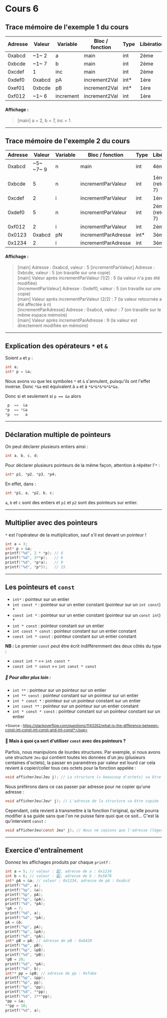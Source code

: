 # Cours 6 
## Trace mémoire de l'exemple 1 du cours

| Adresse    | Valeur    | Variable   | Bloc / fonction | Type    | Libération     |
|------------|-----------|------------|-----------------|---------|----------------|
| 0xabcd     | ~1~ 2     | a          | main            | int     | 2ème           |
| 0xbcde     | ~1~ 7     | b          | main            | int     | 2ème           |
| 0xcdef     | 1         | inc        | main            | int     | 2ème           |
| 0xdef0     | 0xabcd    | pA         | increment2Val   | int*    | 1ère           |
| 0xef01     | 0xbcde    | pB         | increment2Val   | int*    | 1ère           |
| 0xf012     | ~1~ 6     | increment  | increment2Val   | int     | 1ère           |

#### Affichage :

> [main] a = 2, b = 7, inc = 1

---

## Trace mémoire de l'exemple 2 du cours

| Adresse    | Valeur    | Variable   | Bloc / fonction        | Type    | Libération        |
|------------|-----------|------------|------------------------|---------|-------------------|
| 0xabcd     | ~5~ ~7~ 9 | n          | main                   | int     | 4ème              |
| 0xbcde     | 5         | n          | incrementParValeur     | int     | 1ère (retourne 7) |
| 0xcdef     | 2         | i          | incrementParValeur     | int     | 1ère              |
| 0xdef0     | 5         | n          | incrementParValeur     | int     | 2ème (retourne 7) |
| 0xf012     | 2         | i          | incrementParValeur     | int     | 2ème              |
| 0x0123     | 0xabcd    | pN         | incrementParAdresse    | int*    | 3ème              |
| 0x1234     | 2         | i          | incrementParAdresse    | int     | 3ème              |

#### Affichage :

> [main] Adresse : 0xabcd, valeur : 5
> [incrementParValeur] Adresse : 0xbcde, valeur : 5 (on travaille sur une copie)<br>
> [main] Valeur après incrementParValeur (1/2) : 5 (la valeur n'a pas été modifiée)<br>
> [incrementParValeur] Adresse : 0xdef0, valeur : 5 (on travaille sur une copie)<br>
> [main] Valeur après incrementParValeur (2/2) : 7 (la valeur retournée a été affectée à n)<br>
> [incrementParAdresse] Adresse : 0xabcd, valeur : 7 (on travaille sur le même espace mémoire)<br>
> [main] Valeur après incrementParAdresse : 9 (la valeur est directement modifiée en mémoire)

---

## Explication des opérateurs `*` et `&`

Soient `a` et `p` :
```C
int a;
int* p = &a;
```

Nous avons vu que les symboles `*` et `&` s'annulent, puisqu'ils ont l'effet inverse.
Donc `*&a` est équivalent à `a` et à `*&*&*&*&*&*&a`.

Donc si et seulement si `p == &a` alors
```C
 p  ==  &a
*p  == *&a
*p  ==   a
```

---

## Déclaration multiple de pointeurs

On peut déclarer plusieurs entiers ainsi :

```C
int a, b, c, d;
```

Pour déclarer plusieurs pointeurs de la même façon, attention à répéter l'`*` :
```C
int* p1, *p2, *p3, *p4;
```

En effet, dans :
```C
int *p1, a, *p2, b, c;
```
`a`, `b` et `c` sont des entiers et `p1` et `p2` sont des pointeurs sur entier.  

---

## Multiplier avec des pointeurs

`*` est l'opérateur de la multiplication, sauf s'il est devant un pointeur !

```C
int a = 3;
int* p = &a;
printf("%d", 2 * *p); // 6
printf("%d", 2**p);   // 6
printf("%d", *p*a);   // 9
printf("%d", *p*5);   // 15
```

---

## Les pointeurs et `const`

- `int*` : pointeur sur un entier
- `int const *` : pointeur sur un entier constant (pointeur sur un `int const`) \*
- `const int *` : pointeur sur un entier constant (pointeur sur un `const int`) \*
- `int * const` : pointeur constant sur un entier
- `int const * const` : pointeur constant sur un entier constant
- `const int * const` : pointeur constant sur un entier constant

**NB :** Le premier `const` peut être écrit indifféremment des deux côtés du type :
- `const int *` == `int const *`
- `const int * const` == `int const * const`

##### 🤯 Pour aller plus loin :

- `int **` : pointeur sur un pointeur sur un entier
- `int ** const` : pointeur constant sur un pointeur sur un entier
- `int * const *` : pointeur sur un pointeur constant sur un entier
- `int const **` : pointeur sur un pointeur sur un entier constant
- `int * const * const` : pointeur constant sur un pointeur constant sur un entier

<sup>*Source : https://stackoverflow.com/questions/1143262/what-is-the-difference-between-const-int-const-int-const-and-int-const*</sup>

#### 🤔 Mais à quoi ça sert d'utiliser `const` avec des pointeurs ?

Parfois, nous manipulons de lourdes structures. Par exemple, si nous avons une structure `Jeu` qui contient toutes les données d'un jeu (plusieurs centaines d'octets), la passer en paramètres par valeur est lourd car cela revient à copier/coller tous ces octets pour la fonction appelée :
```C
void afficherJeu(Jeu j); // La structure (= beaucoup d'octets) va être copiée lors de l'appel
```

Nous préférons dans ce cas passer par adresse pour ne copier qu'une adresse :
```C
void afficherJeu(Jeu* j); // L'adresse de la structure va être copiée lors de l'appel (beaucoup moins lourd)
```

Cependant, cela revient à transmettre à la fonction l'original, qu'elle pourra modifier à sa guide sans que l'on ne puisse faire quoi que ce soit... C'est là qu'intervient `const` :
```C
void afficherJeu(const Jeu* j); // Nous ne copions que l'adresse (léger), il s'agit donc d'un passage par adresse, mais la fonction ne pourra pas modifier notre structure Jeu !
```
--- 

## Exercice d'entraînement

Donnez les affichages produits par chaque `printf` :

```C
int a = 5; // valeur : 5️⃣, adresse de a : 0x1234
int b = 6; // valeur : 6️⃣, adresse de b : 0x5678
int* pA = &a; // valeur : 0x1234, adresse de pA : 0xabcd
printf("%d", a);
printf("%p", &a);
printf("%p", pA);
printf("%p", &pA);
printf("%d", *pA);
*pA = 7;
printf("%d", a);
printf("%d", *pA);
pA = &b;
printf("%p", pA);
printf("%p", &pA);
printf("%d", *pA);
int* pB = pA; // adresse de pB : 0x6420
printf("%p", pB);
printf("%p", &pB);
printf("%d", *pB);
*pB = 20;
printf("%d", *pA);
printf("%d", b);
int** pp = &pB; // adresse de pp : 0xfabe
printf("%p", &pp);
printf("%p", pp);
printf("%p", *pp);
printf("%d", **pp);
printf("%d", 2***pp);
*pp = &a;
**pp = 10;
printf("%d", a);
```
